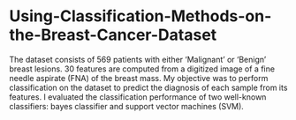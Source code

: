 # Using-Classification-Methods-on-the-Breast-Cancer-Dataset

The dataset consists of 569 patients with either ‘Malignant’ or ‘Benign’ breast
lesions. 30 features are computed from a digitized image of a fine needle
aspirate (FNA) of the breast mass.
My objective was to perform classification on the dataset to predict the
diagnosis of each sample from its features. I evaluated the classification performance of two well-known classifiers: bayes
classifier and support vector machines (SVM).
